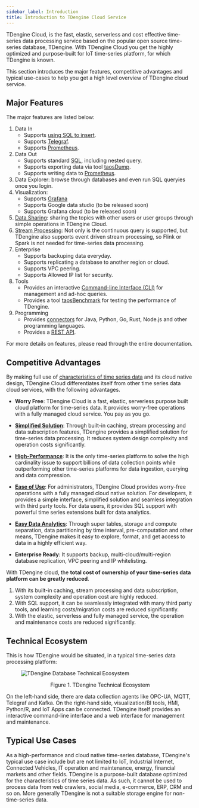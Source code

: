 ```yaml
---
sidebar_label: Introduction
title: Introduction to TDengine Cloud Service
---
```


TDengine Cloud, is the fast, elastic, serverless and cost effective time-series data processing service based on the popular open source time-series database, TDengine. With TDengine Cloud you get the highly optimized and purpose-built for IoT time-series platform, for which TDengine is known.

This section introduces the major features, competitive advantages and typical use-cases to help you get a high level overview of TDengine cloud service.

## Major Features

The major features are listed below:

1. Data In
   - Supports [using SQL to insert](../data-in/insert-data).
   - Supports [Telegraf](../data-in/telegraf/).
   - Supports [Prometheus](../data-in/prometheus/).
2. Data Out
   - Supports standard [SQL](../data-out/query-data/), including nested query.
   - Supports exporting data via tool [taosDump](../data-out/taosdump/).
   - Supports writing data to [Prometheus](../data-out/prometheus/).
3. Data Explorer: browse through databases and even run SQL queryies once you login.
4. Visualization:
   - Supports [Grafana](../visual/grafana/)
   - Supports Google data studio (to be released soon)
   - Supports Grafana cloud (to be released soon)
5. [Data Sharing](../data-sharing/):  sharing the topics with other users or user groups through simple operations in TDengine Cloud.
6. [Stream Processing](../stream/): Not only is the continuous query is supported, but TDengine also supports event driven stream processing, so Flink or Spark is not needed for time-series data processing.
7. Enterprise
   - Supports backuping data everyday.
   - Supports replicating a database to another region or cloud.
   - Supports VPC peering.
   - Supports Allowed IP list for security.
9. Tools
   - Provides an interactive [Command-line Interface (CLI)](../tools/cli/) for management and ad-hoc queries.
   - Provides a tool [taosBenchmark](../tools/taosbenchmark/) for testing the performance of TDengine.
10. Programming
    - Provides [connectors](../programming/connector/) for Java, Python, Go, Rust, Node.js and other programming languages.
    - Provides a [REST API](../programming/connector/rest-api/).

For more details on features, please read through the entire documentation.

## Competitive Advantages

By making full use of [characteristics of time series data](https://tdengine.com/tsdb/characteristics-of-time-series-data/) and its cloud native design, TDengine Cloud differentiates itself from other time series data cloud services, with the following advantages.

- **Worry Free**: TDengine Cloud is a fast, elastic, serverless purpose built cloud platform for time-series data. It provides worry-free operations with a fully managed cloud service. You pay as you go.

- **[Simplified Solution](https://tdengine.com/tdengine/simplified-time-series-data-solution/)**: Through built-in caching, stream processing and data subscription features, TDengine provides a simplified solution for time-series data processing. It reduces system design complexity and operation costs significantly.

- **[High-Performance](https://tdengine.com/tdengine/high-performance-time-series-database/)**: It is the only time-series platform to solve the high cardinality issue to support billions of data collection points while outperforming other time-series platforms for data ingestion, querying and data compression.

- **[Ease of Use](https://tdengine.com/tdengine/easy-time-series-data-platform/)**: For administrators, TDengine Cloud provides worry-free operations with a fully managed cloud native solution. For developers, it provides a simple interface, simplified solution and seamless integration with third party tools. For data users, it provides SQL support with powerful time series extensions built for data analytics.

- **[Easy Data Analytics](https://tdengine.com/tdengine/time-series-data-analytics-made-easy/)**: Through super tables, storage and compute separation, data partitioning by time interval, pre-computation and other means, TDengine makes it easy to explore, format, and get access to data in a highly efficient way.

- **Enterprise Ready**: It supports backup, multi-cloud/multi-region database replication, VPC peering and IP whitelisting.

With TDengine cloud, the **total cost of ownership of your time-series data platform can be greatly reduced**.

1. With its built-in caching, stream processing and data subscription, system complexity and operation cost are highly reduced.
2. With SQL support, it can be seamlessly integrated with many third party tools, and learning costs/migration costs are reduced significantly.
3. With the elastic, serverless and fully managed service, the operation and maintenance costs are reduced significantly.

## Technical Ecosystem

This is how TDengine would be situated, in a typical time-series data processing platform:

<figure>

![TDengine Database Technical Ecosystem ](eco_system.webp)

<center><figcaption>Figure 1. TDengine Technical Ecosystem</figcaption></center>
</figure>

On the left-hand side, there are data collection agents like OPC-UA, MQTT, Telegraf and Kafka. On the right-hand side, visualization/BI tools, HMI, Python/R, and IoT Apps can be connected. TDengine itself provides an interactive command-line interface and a web interface for management and maintenance.

## Typical Use Cases

As a high-performance and cloud native time-series database, TDengine's typical use case include but are not limited to IoT, Industrial Internet, Connected Vehicles, IT operation and maintenance, energy, financial markets and other fields. TDengine is a purpose-built database optimized for the characteristics of time series data. As such, it cannot be used to process data from web crawlers, social media, e-commerce, ERP, CRM and so on. More generally TDengine is not a suitable storage engine for non-time-series data.
